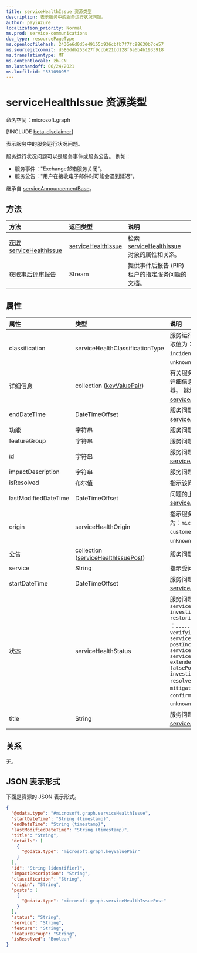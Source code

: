 ```yaml
---
title: serviceHealthIssue 资源类型
description: 表示服务中的服务运行状况问题。
author: payiAzure
localization_priority: Normal
ms.prod: service-communications
doc_type: resourcePageType
ms.openlocfilehash: 2436e6d0d5e49155b936cbfb7f7fc98630b7ce57
ms.sourcegitcommit: d586ddb253d27f9ccb621bd128f6a6b4b1933918
ms.translationtype: MT
ms.contentlocale: zh-CN
ms.lasthandoff: 06/24/2021
ms.locfileid: "53109095"
---
```

# <a name="servicehealthissue-resource-type"></a>serviceHealthIssue 资源类型

命名空间：microsoft.graph

[!INCLUDE [beta-disclaimer](../../includes/beta-disclaimer.md)]

表示服务中的服务运行状况问题。

服务运行状况问题可以是服务事件或服务公告。 例如：

* 服务事件："Exchange邮箱服务关闭"。
* 服务公告："用户在接收电子邮件时可能会遇到延迟"。

继承自 [serviceAnnouncementBase](../resources/serviceannouncementbase.md)。

## <a name="methods"></a>方法
|方法|返回类型|说明|
|:---|:---|:---|
|[获取 serviceHealthIssue](../api/servicehealthissue-get.md)|[serviceHealthIssue](../resources/servicehealthissue.md)|检索 [serviceHealthIssue](../resources/servicehealthissue.md) 对象的属性和关系。 |
|[获取事后评审报告](../api/servicehealthissue-incidentreport.md)|Stream|提供事件后报告 (PIR) 租户的指定服务问题的文档。 |

## <a name="properties"></a>属性
|属性|类型|说明|
|:---|:---|:---|
|classification|serviceHealthClassificationType|服务运行状况问题的类型。 可取值为：`advisory`、`incident`、`unknownFutureValue`。|
|详细信息|collection ([keyValuePair](../resources/keyvaluepair.md)) |有关服务运行状况问题的其他详细信息。 此属性不支持筛选器。 继承自 [serviceAnnouncementBase](../resources/serviceannouncementbase.md)。|
|endDateTime|DateTimeOffset|服务问题的结束时间。 继承自 [serviceAnnouncementBase](../resources/serviceannouncementbase.md)。|
|功能|字符串|服务问题的功能名称。|
|featureGroup|字符串|服务问题的功能组名称。|
|id|字符串|服务问题的 ID。 继承自 [serviceAnnouncementBase](../resources/serviceannouncementbase.md)。|
|impactDescription|字符串|服务问题影响的说明。|
|isResolved|布尔值|指示该问题是否已解决。|
|lastModifiedDateTime|DateTimeOffset|问题的上次修改时间。 继承自 [serviceAnnouncementBase](../resources/serviceannouncementbase.md)。|
|origin|serviceHealthOrigin|指示服务问题的来源。 可取值为：`microsoft`、`thirdParty`、`customer`、`unknownFutureValue`。|
|公告|collection ([serviceHealthIssuePost](../resources/servicehealthissuepost.md)) |服务问题的历史文章集合。|
|service|String|指示受问题影响的服务。|
|startDateTime|DateTimeOffset|服务问题的开始时间。 继承自 [serviceAnnouncementBase](../resources/serviceannouncementbase.md)。|
|状态|serviceHealthStatus|服务问题的状态。 可能的值是 `serviceOperational` `investigating` `restoringService` ：、、、、、、、、、 `verifyingService` `serviceRestored` `postIncidentReviewPublished` `serviceDegradation` `serviceInterruption` `extendedRecovery` `falsePositive` `investigationSuspended` `resolved` `mitigatedExternal` `mitigated` `resolvedExternal` `confirmed` `reported` `unknownFutureValue` 。|
|title|String|服务问题的标题。 继承自 [serviceAnnouncementBase](../resources/serviceannouncementbase.md)。|

## <a name="relationships"></a>关系
无。

## <a name="json-representation"></a>JSON 表示形式
下面是资源的 JSON 表示形式。
<!-- {
  "blockType": "resource",
  "keyProperty": "id",
  "@odata.type": "microsoft.graph.serviceHealthIssue",
  "openType": false
}
-->
``` json
{
  "@odata.type": "#microsoft.graph.serviceHealthIssue",
  "startDateTime": "String (timestamp)",
  "endDateTime": "String (timestamp)",
  "lastModifiedDateTime": "String (timestamp)",
  "title": "String",
  "details": [
    {
      "@odata.type": "microsoft.graph.keyValuePair"
    }
  ],
  "id": "String (identifier)",
  "impactDescription": "String",
  "classification": "String",
  "origin": "String",
  "posts": [
    {
      "@odata.type": "microsoft.graph.serviceHealthIssuePost"
    }
  ],
  "status": "String",
  "service": "String",
  "feature": "String",
  "featureGroup": "String",
  "isResolved": "Boolean"
}
```

